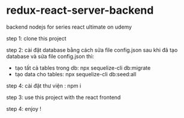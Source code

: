 # redux-react-server-backend
backend nodejs for series react ultimate on udemy

step 1: clone this project

step 2: cài đặt database bằng cách sửa file config.json 
sau khi đã tạo database và sửa file config.json thì:
- tạo tất cả tables trong db:    npx sequelize-cli db:migrate
- tạo data cho tables:           npx sequelize-cli db:seed:all

step 4: cài đặt thư viện :        npm i

step 3: use this project with the react frontend

step 4: enjoy !
